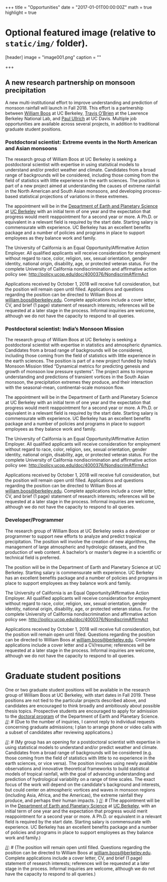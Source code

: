 +++
title = "Opportunities"
date = "2017-01-01T00:00:00Z"
math = true 
highlight = true 

# Optional featured image (relative to `static/img/` folder).
[header]
image = "image001.png"
caption = ""

+++

## **A new research partnership on monsoon precipitation**
 
A new multi-institutional effort to improve understanding and prediction of monsoon rainfall will launch in Fall 2018.  This effort is a partnership between [William Boos](http://boos.berkeley.edu) at UC Berkeley, [Travis O’Brien](https://eesa.lbl.gov/profiles/travis-a-obrien) at the Lawrence Berkeley National Lab, and [Paul Ullrich](https://climate.ucdavis.edu) at UC Davis.  Multiple job opportunities are available across several projects, in addition to traditional graduate student positions.

### Postdoctoral scientist:  Extreme events in the North American and Asian monsoons
 
The research group of William Boos at UC Berkeley is seeking a postdoctoral scientist with expertise in using statistical models to understand and/or predict weather and climate. Candidates from a broad range of backgrounds will be considered, including those coming from the field of statistics with little experience in the earth sciences. The position is part of a new project aimed at understanding the causes of extreme rainfall in the North American and South Asian monsoons, and developing process-based statistical projections of variations in these extremes.
 
The appointment will be in the [Department of Earth and Planetary Science](http://eps.berkeley.edu) at [UC Berkeley](http://berkeley.edu) with an initial term of one year and the expectation that progress would merit reappointment for a second year or more.  A Ph.D. or equivalent in a relevant field is required by the start date. Starting salary is commensurate with experience.  UC Berkeley has an excellent benefits package and a number of policies and programs in place to support employees as they balance work and family.
 
The University of California is an Equal Opportunity/Affirmative Action Employer. All qualified applicants will receive consideration for employment without regard to race, color, religion, sex, sexual orientation, gender identity, national origin, disability, age, or protected veteran status. For the complete University of California nondiscrimination and affirmative action policy see: http://policy.ucop.edu/doc/4000376/NondiscrimAffirmAct
 
Applications received by October 1, 2018 will receive full consideration, but the position will remain open until filled.  Applications and questions regarding the position can be directed to William Boos at william.boos@berkeley.edu.  Complete applications include a cover letter, CV, and brief (1 page) statement of research interests; references will be requested at a later stage in the process. Informal inquiries are welcome, although we do not have the capacity to respond to all queries.
 
### Postdoctoral scientist:  India’s Monsoon Mission
 
The research group of William Boos at UC Berkeley is seeking a postdoctoral scientist with expertise in statistics and atmospheric dynamics. Candidates from a broad range of backgrounds will be considered, including those coming from the field of statistics with little experience in the earth sciences. The position is part of a new project funded by India’s Monsoon Mission titled “Dynamical metrics for predicting genesis and growth of monsoon low pressure systems”.  The project aims to improve understanding and predictions of transient vortices in the South Asian monsoon, the precipitation extremes they produce, and their interaction with the seasonal-mean, continental-scale monsoon flow.
 
The appointment will be in the Department of Earth and Planetary Science at UC Berkeley with an initial term of one year and the expectation that progress would merit reappointment for a second year or more. A Ph.D. or equivalent in a relevant field is required by the start date. Starting salary is commensurate with experience. UC Berkeley has an excellent benefits package and a number of policies and programs in place to support employees as they balance work and family.
 
The University of California is an Equal Opportunity/Affirmative Action Employer. All qualified applicants will receive consideration for employment without regard to race, color, religion, sex, sexual orientation, gender identity, national origin, disability, age, or protected veteran status. For the complete University of California nondiscrimination and affirmative action policy see: http://policy.ucop.edu/doc/4000376/NondiscrimAffirmAct
 
Applications received by October 1, 2018 will receive full consideration, but the position will remain open until filled. Applications and questions regarding the position can be directed to William Boos at william.boos@berkeley.edu. Complete applications include a cover letter, CV, and brief (1 page) statement of research interests; references will be requested at a later stage in the process. Informal inquiries are welcome, although we do not have the capacity to respond to all queries.

### Developer/Programmer

The research group of William Boos at UC Berkeley seeks a developer or programmer to support new efforts to analyze and predict tropical precipitation.  The position will involve the creation of new algorithms, the management of large atmospheric and hydrologic datasets, and the production of web content.  A bachelor’s or master’s degree in a scientific or technical field is preferred.

The position will be in the Department of Earth and Planetary Science at UC Berkeley. Starting salary is commensurate with experience. UC Berkeley has an excellent benefits package and a number of policies and programs in place to support employees as they balance work and family.

The University of California is an Equal Opportunity/Affirmative Action Employer. All qualified applicants will receive consideration for employment without regard to race, color, religion, sex, sexual orientation, gender identity, national origin, disability, age, or protected veteran status. For the complete University of California nondiscrimination and affirmative action policy see: http://policy.ucop.edu/doc/4000376/NondiscrimAffirmAct

Applications received by October 1, 2018 will receive full consideration, but the position will remain open until filled. Questions regarding the position can be directed to William Boos at william.boos@berkeley.edu. Complete applications include a cover letter and a CV/resume; references will be requested at a later stage in the process. Informal inquiries are welcome, although we do not have the capacity to respond to all queries.


# Graduate student positions

One or two graduate student positions will be available in the research group of William Boos at UC Berkeley, with start dates in Fall 2019.  These positions are not tied to the particular projects described above, and candidates are encouraged to think broadly and ambitiously about possible thesis topics.  Prospective students are encouraged to apply for admission to the [doctoral program](http://eps.berkeley.edu/graduate-students) of the Department of Earth and Planetary Science. 
[//]: # (Due to the number of inquiries, I cannot reply to individual requests concerning graduate admissions; I plan to arrange phone or video calls with a subset of candidates after reviewing applications.)





[//]: # (## Postdoctoral scientist)

[//]: # (My group has an opening for a postdoctoral scientist with expertise in using statistical models to understand and/or predict weather and climate.  Candidates from a broad range of backgrounds will be considered (e.g. those coming from the field of statistics with little to no experience in the earth sciences, or vice versa).  The position involves using newly available observations and innovative theoretical frameworks to build statistical models of tropical rainfall, with the goal of advancing understanding and prediction of hydrological variability on a range of time scales.  The exact focus of the work will depend on the candidate's background and interests, but could center on atmospheric vortices and waves in monsoon regions (including Asia, Africa, and the Americas), the extreme rainfall they produce, and perhaps their human impacts. )
[//]: # (The appointment will be in the [Department of Earth and Planetary Science](http://eps.berkeley.edu) at [UC Berkeley](http://berkeley.edu), with an initial term of one year and the expectation that progress would merit reappointment for a second year or more.  A Ph.D. or equivalent in a relevant field is required by the start date.  Starting salary is commensurate with experience.  UC Berkeley has an excellent benefits package and a number of policies and programs in place to support employees as they balance work and family.)

[//]: # (The University of California is an Equal Opportunity/Affirmative Action Employer. All qualified applicants will receive consideration for employment without regard to race, color, religion, sex, sexual orientation, gender identity, national origin, disability, age, or protected veteran status. For the complete University of California nondiscrimination and affirmative action policy see: http://policy.ucop.edu/doc/4000376/NondiscrimAffirmAct )

[//]: # (The position will remain open until filled.  Questions regarding the position can be directed to William Boos at william.boos@berkeley.edu.  Complete applications include a cover letter, CV, and brief (1 page) statement of research interests; references will be requested at a later stage in the process.  Informal inquiries are welcome, although we do not have the capacity to respond to all queries.)



